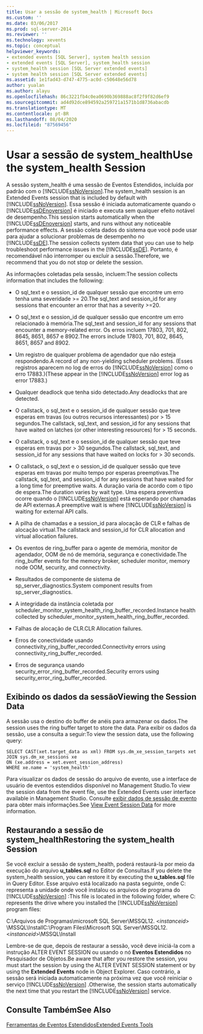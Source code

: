 ```yaml
---
title: Usar a sessão de system_health | Microsoft Docs
ms.custom: ''
ms.date: 03/06/2017
ms.prod: sql-server-2014
ms.reviewer: ''
ms.technology: xevents
ms.topic: conceptual
helpviewer_keywords:
- extended events [SQL Server], system health session
- extended events [SQL Server], system_health session
- system_health session [SQL Server extended events]
- system health session [SQL Server extended events]
ms.assetid: 1e1fad43-d747-4775-ac0d-c50648e56d78
author: yualan
ms.author: alayu
ms.openlocfilehash: 86c3221fb4c0ea0690b369888ac8f2f9f82d6ef9
ms.sourcegitcommit: ad4d92dce894592a259721a1571b1d8736abacdb
ms.translationtype: MT
ms.contentlocale: pt-BR
ms.lasthandoff: 08/04/2020
ms.locfileid: "87569456"
---
```

# <a name="use-the-system_health-session"></a><span data-ttu-id="2b984-102">Usar a sessão de system_health</span><span class="sxs-lookup"><span data-stu-id="2b984-102">Use the system_health Session</span></span>
  <span data-ttu-id="2b984-103">A sessão system_health é uma sessão de Eventos Estendidos, incluída por padrão com o [!INCLUDE[ssNoVersion](../../includes/ssnoversion-md.md)].</span><span class="sxs-lookup"><span data-stu-id="2b984-103">The system_health session is an Extended Events session that is included by default with [!INCLUDE[ssNoVersion](../../includes/ssnoversion-md.md)].</span></span> <span data-ttu-id="2b984-104">Essa sessão é iniciada automaticamente quando o [!INCLUDE[ssDEnoversion](../../includes/ssdenoversion-md.md)] é iniciado e executa sem qualquer efeito notável de desempenho.</span><span class="sxs-lookup"><span data-stu-id="2b984-104">This session starts automatically when the [!INCLUDE[ssDEnoversion](../../includes/ssdenoversion-md.md)] starts, and runs without any noticeable performance effects.</span></span> <span data-ttu-id="2b984-105">A sessão coleta dados do sistema que você pode usar para ajudar a solucionar problemas de desempenho no [!INCLUDE[ssDE](../../includes/ssde-md.md)].</span><span class="sxs-lookup"><span data-stu-id="2b984-105">The session collects system data that you can use to help troubleshoot performance issues in the [!INCLUDE[ssDE](../../includes/ssde-md.md)].</span></span> <span data-ttu-id="2b984-106">Portanto, é recomendável não interromper ou excluir a sessão.</span><span class="sxs-lookup"><span data-stu-id="2b984-106">Therefore, we recommend that you do not stop or delete the session.</span></span>  
  
 <span data-ttu-id="2b984-107">As informações coletadas pela sessão, incluem:</span><span class="sxs-lookup"><span data-stu-id="2b984-107">The session collects information that includes the following:</span></span>  
  
-   <span data-ttu-id="2b984-108">O sql_text e o session_id de qualquer sessão que encontre um erro tenha uma severidade >= 20.</span><span class="sxs-lookup"><span data-stu-id="2b984-108">The sql_text and session_id for any sessions that encounter an error that has a severity >=20.</span></span>  
  
-   <span data-ttu-id="2b984-109">O sql_text e o session_id de qualquer sessão que encontre um erro relacionado à memória.</span><span class="sxs-lookup"><span data-stu-id="2b984-109">The sql_text and session_id for any sessions that encounter a memory-related error.</span></span> <span data-ttu-id="2b984-110">Os erros incluem 17803, 701, 802, 8645, 8651, 8657 e 8902.</span><span class="sxs-lookup"><span data-stu-id="2b984-110">The errors include 17803, 701, 802, 8645, 8651, 8657 and 8902.</span></span>  
  
-   <span data-ttu-id="2b984-111">Um registro de qualquer problema de agendador que não esteja respondendo.</span><span class="sxs-lookup"><span data-stu-id="2b984-111">A record of any non-yielding scheduler problems.</span></span> <span data-ttu-id="2b984-112">(Esses registros aparecem no log de erros do [!INCLUDE[ssNoVersion](../../includes/ssnoversion-md.md)] como o erro 17883.)</span><span class="sxs-lookup"><span data-stu-id="2b984-112">(These appear in the [!INCLUDE[ssNoVersion](../../includes/ssnoversion-md.md)] error log as error 17883.)</span></span>  
  
-   <span data-ttu-id="2b984-113">Qualquer deadlock que tenha sido detectado.</span><span class="sxs-lookup"><span data-stu-id="2b984-113">Any deadlocks that are detected.</span></span>  
  
-   <span data-ttu-id="2b984-114">O callstack, o sql_text e o session_id de qualquer sessão que teve esperas em travas (ou outros recursos interessantes) por > 15 segundos.</span><span class="sxs-lookup"><span data-stu-id="2b984-114">The callstack, sql_text, and session_id for any sessions that have waited on latches (or other interesting resources) for > 15 seconds.</span></span>  
  
-   <span data-ttu-id="2b984-115">O callstack, o sql_text e o session_id de qualquer sessão que teve esperas em travas por > 30 segundos.</span><span class="sxs-lookup"><span data-stu-id="2b984-115">The callstack, sql_text, and session_id for any sessions that have waited on locks for > 30 seconds.</span></span>  
  
-   <span data-ttu-id="2b984-116">O callstack, o sql_text e o session_id de qualquer sessão que teve esperas em travas por muito tempo por esperas preemptivas.</span><span class="sxs-lookup"><span data-stu-id="2b984-116">The callstack, sql_text, and session_id for any sessions that have waited for a long time for preemptive waits.</span></span> <span data-ttu-id="2b984-117">A duração varia de acordo com o tipo de espera.</span><span class="sxs-lookup"><span data-stu-id="2b984-117">The duration varies by wait type.</span></span> <span data-ttu-id="2b984-118">Uma espera preventiva ocorre quando o [!INCLUDE[ssNoVersion](../../includes/ssnoversion-md.md)] está esperando por chamadas de API externas.</span><span class="sxs-lookup"><span data-stu-id="2b984-118">A preemptive wait is where [!INCLUDE[ssNoVersion](../../includes/ssnoversion-md.md)] is waiting for external API calls.</span></span>  
  
-   <span data-ttu-id="2b984-119">A pilha de chamadas e a session_id para alocação de CLR e falhas de alocação virtual.</span><span class="sxs-lookup"><span data-stu-id="2b984-119">The callstack and session_id for CLR allocation and virtual allocation failures.</span></span>  
  
-   <span data-ttu-id="2b984-120">Os eventos de ring_buffer para o agente de memória, monitor de agendador, OOM de nó de memória, segurança e conectividade.</span><span class="sxs-lookup"><span data-stu-id="2b984-120">The ring_buffer events for the memory broker, scheduler monitor, memory node OOM, security, and connectivity.</span></span>  
  
-   <span data-ttu-id="2b984-121">Resultados de componente de sistema de sp_server_diagnostics.</span><span class="sxs-lookup"><span data-stu-id="2b984-121">System component results from sp_server_diagnostics.</span></span>  
  
-   <span data-ttu-id="2b984-122">A integridade da instância coletada por scheduler_monitor_system_health_ring_buffer_recorded.</span><span class="sxs-lookup"><span data-stu-id="2b984-122">Instance health collected by scheduler_monitor_system_health_ring_buffer_recorded.</span></span>  
  
-   <span data-ttu-id="2b984-123">Falhas de alocação de CLR.</span><span class="sxs-lookup"><span data-stu-id="2b984-123">CLR Allocation failures.</span></span>  
  
-   <span data-ttu-id="2b984-124">Erros de conectividade usando connectivity_ring_buffer_recorded.</span><span class="sxs-lookup"><span data-stu-id="2b984-124">Connectivity errors using connectivity_ring_buffer_recorded.</span></span>  
  
-   <span data-ttu-id="2b984-125">Erros de segurança usando security_error_ring_buffer_recorded.</span><span class="sxs-lookup"><span data-stu-id="2b984-125">Security errors using security_error_ring_buffer_recorded.</span></span>  
  
## <a name="viewing-the-session-data"></a><span data-ttu-id="2b984-126">Exibindo os dados da sessão</span><span class="sxs-lookup"><span data-stu-id="2b984-126">Viewing the Session Data</span></span>  
 <span data-ttu-id="2b984-127">A sessão usa o destino do buffer de anéis para armazenar os dados.</span><span class="sxs-lookup"><span data-stu-id="2b984-127">The session uses the ring buffer target to store the data.</span></span> <span data-ttu-id="2b984-128">Para exibir os dados da sessão, use a consulta a seguir:</span><span class="sxs-lookup"><span data-stu-id="2b984-128">To view the session data, use the following query:</span></span>  
  
```  
SELECT CAST(xet.target_data as xml) FROM sys.dm_xe_session_targets xet  
JOIN sys.dm_xe_sessions xe  
ON (xe.address = xet.event_session_address)  
WHERE xe.name = 'system_health'  
```  
  
 <span data-ttu-id="2b984-129">Para visualizar os dados de sessão do arquivo de evento, use a interface de usuário de eventos estendidos disponível no Management Studio.</span><span class="sxs-lookup"><span data-stu-id="2b984-129">To view the session data from the event file, use the Extended Events user interface available in Management Studio.</span></span> <span data-ttu-id="2b984-130">Consulte [exibir dados de sessão de evento](../../database-engine/view-event-session-data.md) para obter mais informações.</span><span class="sxs-lookup"><span data-stu-id="2b984-130">See [View Event Session Data](../../database-engine/view-event-session-data.md) for more information.</span></span>  
  
## <a name="restoring-the-system_health-session"></a><span data-ttu-id="2b984-131">Restaurando a sessão de system_health</span><span class="sxs-lookup"><span data-stu-id="2b984-131">Restoring the system_health Session</span></span>  
 <span data-ttu-id="2b984-132">Se você excluir a sessão de system_health, poderá restaurá-la por meio da execução do arquivo **u_tables.sql** no Editor de Consultas.</span><span class="sxs-lookup"><span data-stu-id="2b984-132">If you delete the system_health session, you can restore it by executing the **u_tables.sql** file in Query Editor.</span></span> <span data-ttu-id="2b984-133">Esse arquivo está localizado na pasta seguinte, onde C: representa a unidade onde você instalou os arquivos de programa do [!INCLUDE[ssNoVersion](../../includes/ssnoversion-md.md)] :</span><span class="sxs-lookup"><span data-stu-id="2b984-133">This file is located in the following folder, where C: represents the drive where you installed the [!INCLUDE[ssNoVersion](../../includes/ssnoversion-md.md)] program files:</span></span>  
  
 <span data-ttu-id="2b984-134">C:\Arquivos de Programas\microsoft SQL Server\MSSQL12. \<*instanceid*> \MSSQL\Install</span><span class="sxs-lookup"><span data-stu-id="2b984-134">C:\Program Files\Microsoft SQL Server\MSSQL12.\<*instanceid*>\MSSQL\Install</span></span>  
  
 <span data-ttu-id="2b984-135">Lembre-se de que, depois de restaurar a sessão, você deve iniciá-la com a instrução ALTER EVENT SESSION ou usando o nó **Eventos Estendidos** no Pesquisador de Objetos.</span><span class="sxs-lookup"><span data-stu-id="2b984-135">Be aware that after you restore the session, you must start the session by using the ALTER EVENT SESSION statement or by using the **Extended Events** node in Object Explorer.</span></span> <span data-ttu-id="2b984-136">Caso contrário, a sessão será iniciada automaticamente na próxima vez que você reiniciar o serviço [!INCLUDE[ssNoVersion](../../includes/ssnoversion-md.md)] .</span><span class="sxs-lookup"><span data-stu-id="2b984-136">Otherwise, the session starts automatically the next time that you restart the [!INCLUDE[ssNoVersion](../../includes/ssnoversion-md.md)] service.</span></span>  
  
## <a name="see-also"></a><span data-ttu-id="2b984-137">Consulte Também</span><span class="sxs-lookup"><span data-stu-id="2b984-137">See Also</span></span>  
 [<span data-ttu-id="2b984-138">Ferramentas de Eventos Estendidos</span><span class="sxs-lookup"><span data-stu-id="2b984-138">Extended Events Tools</span></span>](extended-events-tools.md)  
  
  
